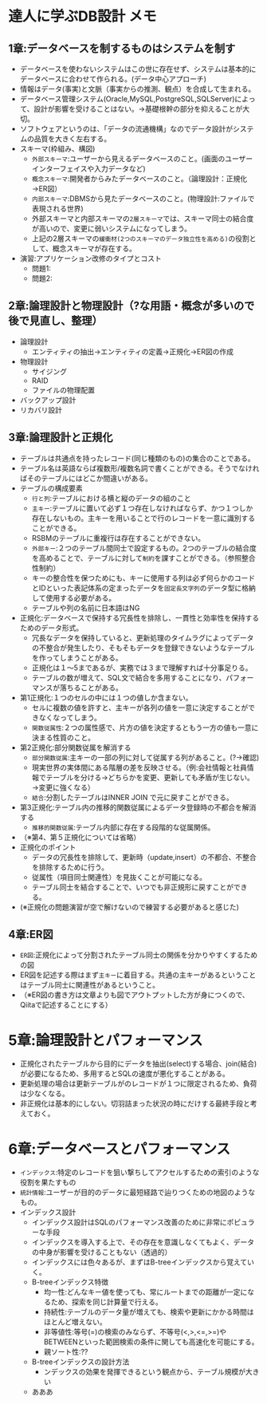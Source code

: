 # 達人に学ぶDB設計 メモ

## 1章:データベースを制するものはシステムを制す
* データベースを使わないシステムはこの世に存在せず、システムは基本的にデータベースに合わせて作られる。(データ中心アプローチ)
* 情報はデータ(事実)と文脈（事実からの推測、観点）を合成して生まれる。
* データベース管理システム(Oracle,MySQL,PostgreSQL,SQLServer)によって、設計が影響を受けることはない。→基礎根幹の部分を抑えることが大切。
* ソフトウェアというのは、「データの流通機構」なのでデータ設計がシステムの品質を大きく左右する。
* スキーマ(枠組み、構図)
  * ``外部スキーマ``:ユーザーから見えるデータベースのこと。(画面のユーザーインターフェイスや入力データなど)
  * ``概念スキーマ``:開発者からみたデータベースのこと。（論理設計：正規化→ER図）
  * ``内部スキーマ``:DBMSから見たデータベースのこと。(物理設計:ファイルで表現される世界)
  * 外部スキーマと内部スキーマの``2層スキーマ``では、スキーマ同士の結合度が高いので、変更に弱いシステムになってしまう。
  * 上記の2層スキーマの``緩衝材(2つのスキーマのデータ独立性を高める)``の役割として、概念スキーマが存在する。
* 演習:アプリケーション改修のタイプとコスト
  * 問題1:
  * 問題2:
 
## 2章:論理設計と物理設計（?な用語・概念が多いので後で見直し、整理）
* 論理設計
  * エンティティの抽出→エンティティの定義→正規化→ER図の作成
* 物理設計
  * サイジング
  * RAID
  * ファイルの物理配置
* バックアップ設計
* リカバリ設計

## 3章:論理設計と正規化
* テーブルは共通点を持ったレコード(同じ種類のもの)の集合のことである。
* テーブル名は英語ならば複数形/複数名詞で書くことができる。そうでなければそのテーブルにはどこか間違いがある。
* テーブルの構成要素
  * ``行と列``:テーブルにおける横と縦のデータの組のこと 
  * ``主キー``:テーブルに置いて必ず１つ存在しなければならず、かつ１つしか存在しないもの。主キーを用いることで行のレコードを一意に識別することができる。
  * RSBMのテーブルに重複行は存在することができない。
  * ``外部キー``:２つのテーブル間同士で設定するもの。2つのテーブルの結合度を高めることで、テーブルに対して``制約``を課すことができる。（参照整合性制約）
  * キーの整合性を保つためにも、キーに使用する列は必ず何らかのコードとIDといった表記体系の定まったデータを``固定長文字列``のデータ型に格納して使用する必要がある。
  * テーブルや列の名前に日本語はNG
* 正規化:データベースで保持する冗長性を排除し、一貫性と効率性を保持するためのデータ形式。
  * 冗長なデータを保持していると、更新処理のタイムラグによってデータの不整合が発生したり、そもそもデータを登録できないようなテーブルを作ってしまうことがある。
  * 正規化は１〜5まであるが、実務では３まで理解すれば十分事足りる。
  * テーブルの数が増えて、SQL文で結合を多用することになり、パフォーマンスが落ちることがある。
* 第1正規化:１つのセルの中には１つの値しか含まない。
  * セルに複数の値を許すと、主キーが各列の値を一意に決定することができなくなってしまう。
  * ``関数従属性``:２つの属性感で、片方の値を決定するともう一方の値も一意に決まる性質のこと。
* 第2正規化:部分関数従属を解消する
  * ``部分関数従属``:主キーの一部の列に対して従属する列があること。(?→確認)
  * 現実世界の実体間にある階層の差を反映させる。（例:会社情報と社員情報でテーブルを分ける→どちらかを変更、更新しても矛盾が生じない。→変更に強くなる）
  * ``結合``:分割したテーブルはINNER JOIN で元に戻すことができる。
* 第3正規化:テーブル内の推移的関数従属によるデータ登録時の不都合を解消する
  * ``推移的関数従属``:テーブル内部に存在する段階的な従属関係。
* （※第4、第５正規化については省略）
* 正規化のポイント
  * データの冗長性を排除して、更新時（update,insert）の不都合、不整合を排除するために行う。
  * 従属性（項目同士関連性）を見抜くことが可能になる。
  * テーブル同士を結合することで、いつでも非正規形に戻すことができる。
* (※正規化の問題演習が空で解けないので練習する必要があると感じた)

## 4章:ER図
* ``ER図``:正規化によって分割されたテーブル同士の関係を分かりやすくするための図
* ER図を記述する際はまず``主キー``に着目する。共通の主キーがあるということはテーブル同士に関連性があるということ。
* （※ER図の書き方は文章よりも図でアウトプットした方が身につくので、Qiitaで記述することにする）

# 5章:論理設計とパフォーマンス
* 正規化されたテーブルから目的にデータを抽出(select)する場合、join(結合)が必要になるため、多用するとSQLの速度が悪化することがある。
* 更新処理の場合は更新テーブルがのレコードが１つに限定されるため、負荷は少なくなる。
* 非正規化は基本的にしない。切羽詰まった状況の時にだけする最終手段と考えておく。

# 6章:データベースとパフォーマンス
* ``インデックス``:特定のレコードを狙い撃ちしてアクセルするための索引のような役割を果たすもの
* ``統計情報``:ユーザーが目的のデータに最短経路で辿りつくための地図のようなもの。
* インデックス設計
  * インデックス設計はSQLのパフォーマンス改善のために非常にポピュラーな手段
  * インデックスを導入する上で、その存在を意識しなくてもよく、データの中身が影響を受けることもない（透過的）
  * インデックスには色々あるが、まずはB-treeインデックスから覚えていく。
  * B-treeインデックス特徴
    * 均一性:どんなキー値を使っても、常にルートまでの距離が一定になるため、探索を同じ計算量で行える。
    * 持続性:テーブルのデータ量が増えても、検索や更新にかかる時間はほとんど増えない。
    * 非等値性:等号(=)の検索のみならず、不等号(<,>,<=,>=)やBETWEENといった範囲検索の条件に関しても高速化を可能にする。
    * 親ソート性:??
  * B-treeインデックスの設計方法
    * ンデックスの効果を発揮できるという観点から、テーブル規模が大きい
  * あああ
